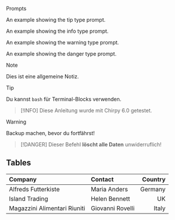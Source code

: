 

Prompts

An example showing the tip type prompt.

An example showing the info type prompt.

An example showing the warning type prompt.

An example showing the danger type prompt.


> [!NOTE]
> Dies ist eine allgemeine Notiz.

> [!TIP]
> Du kannst `bash` für Terminal-Blocks verwenden.

> [!INFO]
> Diese Anleitung wurde mit Chirpy 6.0 getestet.

> [!WARNING]
> Backup machen, bevor du fortfährst!

> [!DANGER]
> Dieser Befehl **löscht alle Daten** unwiderruflich!




## Tables

| Company                      | Contact          | Country |
| :--------------------------- | :--------------- | ------: |
| Alfreds Futterkiste          | Maria Anders     | Germany |
| Island Trading               | Helen Bennett    |      UK |
| Magazzini Alimentari Riuniti | Giovanni Rovelli |   Italy |
